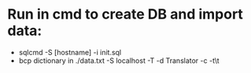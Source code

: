 # Run in cmd to create DB and import data:
 * sqlcmd -S [hostname] -i init.sql
 * bcp dictionary in ./data.txt -S localhost -T -d Translator -c -t\t
